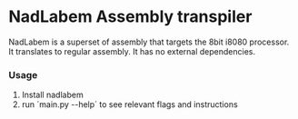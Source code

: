 # NadLabem Assembly transpiler
NadLabem is a superset of assembly that targets the 8bit i8080 processor.
It translates to regular assembly.
It has no external dependencies.

### Usage
1) Install nadlabem
2) run ´main.py --help´ to see relevant flags and instructions